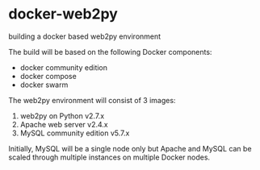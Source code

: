 # docker-web2py
building a docker based web2py environment

The build will be based on the following Docker components:
- docker community edition
- docker compose
- docker swarm

The web2py environment will consist of 3 images:
1. web2py on Python v2.7.x
1. Apache web server v2.4.x 
1. MySQL community edition v5.7.x

Initially, MySQL will be a single node only but Apache and MySQL can be scaled through multiple instances on multiple Docker nodes.
